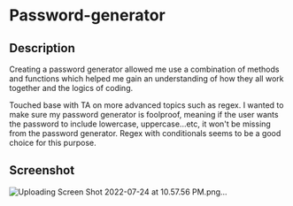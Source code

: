 # Password-generator

## Description

Creating a password generator allowed me use a combination of methods and functions which helped me gain an understanding of how they all work together and the logics of coding.

Touched base with TA on more advanced topics such as regex. I wanted to make sure my password generator is foolproof, meaning if the user wants the password to include lowercase, uppercase...etc, it won't be missing from the password generator. Regex with conditionals seems to be a good choice for this purpose.

## Screenshot

![Uploading Screen Shot 2022-07-24 at 10.57.56 PM.png…]()
